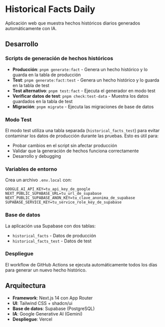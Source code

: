 # Historical Facts Daily

Aplicación web que muestra hechos históricos diarios generados automáticamente con IA.

## Desarrollo

### Scripts de generación de hechos históricos

- **Producción**: `pnpm generate:fact` - Genera un hecho histórico y lo guarda en la tabla de producción
- **Test**: `pnpm generate:fact:test` - Genera un hecho histórico y lo guarda en la tabla de test
- **Test alternativo**: `pnpm test:fact` - Ejecuta el generador en modo test
- **Verificar datos de test**: `pnpm check:test-data` - Muestra los datos guardados en la tabla de test
- **Migración**: `pnpm migrate` - Ejecuta las migraciones de base de datos

### Modo Test

El modo test utiliza una tabla separada (`historical_facts_test`) para evitar contaminar los datos de producción durante las pruebas. Esto es útil para:

- Probar cambios en el script sin afectar producción
- Validar que la generación de hechos funciona correctamente
- Desarrollo y debugging

### Variables de entorno

Crea un archivo `.env.local` con:

```
GOOGLE_AI_API_KEY=tu_api_key_de_google
NEXT_PUBLIC_SUPABASE_URL=tu_url_de_supabase
NEXT_PUBLIC_SUPABASE_ANON_KEY=tu_clave_anonima_de_supabase
SUPABASE_SERVICE_KEY=tu_service_role_key_de_supabase
```

### Base de datos

La aplicación usa Supabase con dos tablas:
- `historical_facts` - Datos de producción
- `historical_facts_test` - Datos de test

### Despliegue

El workflow de GitHub Actions se ejecuta automáticamente todos los días para generar un nuevo hecho histórico.

## Arquitectura

- **Framework**: Next.js 14 con App Router
- **UI**: Tailwind CSS + shadcn/ui
- **Base de datos**: Supabase (PostgreSQL)
- **IA**: Google Generative AI (Gemini)
- **Despliegue**: Vercel
